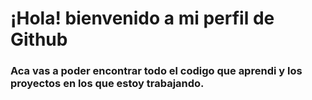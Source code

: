 # ¡Hola! bienvenido a mi perfil de Github


### Aca vas a poder encontrar todo el codigo que aprendi y los proyectos en los que estoy trabajando.
